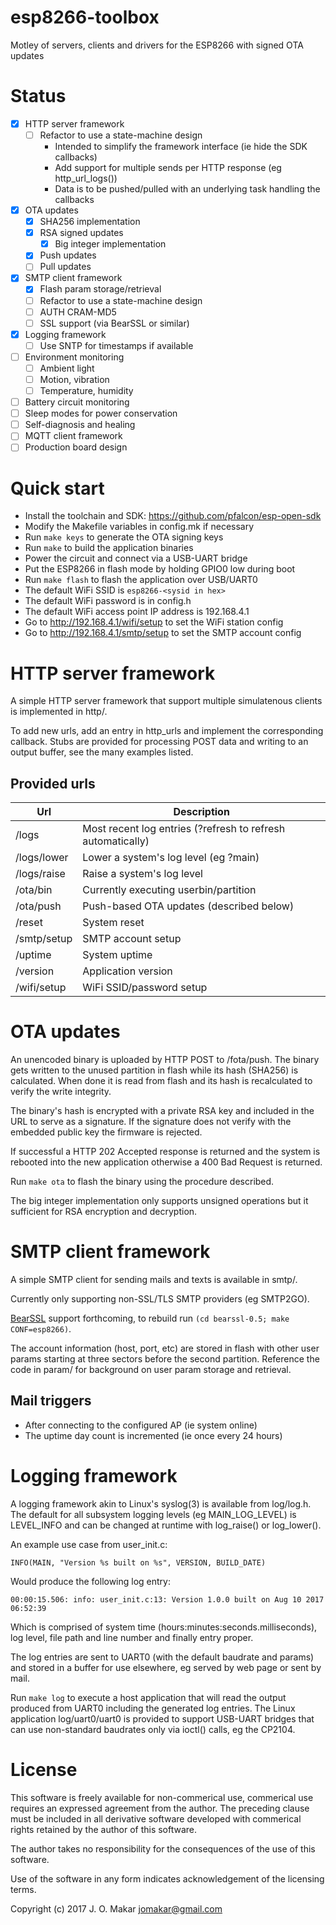 # esp8266-toolbox
Motley of servers, clients and drivers for the ESP8266 with signed OTA updates

# Status
- [x] HTTP server framework
  - [ ] Refactor to use a state-machine design
    - Intended to simplify the framework interface (ie hide the SDK callbacks)
    - Add support for multiple sends per HTTP response (eg http_url_logs())
    - Data is to be pushed/pulled with an underlying task handling the callbacks
- [x] OTA updates
  - [x] SHA256 implementation
  - [x] RSA signed updates
      - [x] Big integer implementation
  - [x] Push updates
  - [ ] Pull updates
- [x] SMTP client framework
  - [x] Flash param storage/retrieval
  - [ ] Refactor to use a state-machine design
  - [ ] AUTH CRAM-MD5
  - [ ] SSL support (via BearSSL or similar)
- [x] Logging framework
  - [ ] Use SNTP for timestamps if available
- [ ] Environment monitoring
  - [ ] Ambient light
  - [ ] Motion, vibration
  - [ ] Temperature, humidity
- [ ] Battery circuit monitoring
- [ ] Sleep modes for power conservation
- [ ] Self-diagnosis and healing
- [ ] MQTT client framework
- [ ] Production board design

# Quick start
- Install the toolchain and SDK: https://github.com/pfalcon/esp-open-sdk
- Modify the Makefile variables in config.mk if necessary
- Run `make keys` to generate the OTA signing keys
- Run `make` to build the application binaries
- Power the circuit and connect via a USB-UART bridge
- Put the ESP8266 in flash mode by holding GPIO0 low during boot
- Run `make flash` to flash the application over USB/UART0
- The default WiFi SSID is `esp8266-<sysid in hex>`
- The default WiFi password is in config.h
- The default WiFi access point IP address is 192.168.4.1
- Go to http://192.168.4.1/wifi/setup to set the WiFi station config
- Go to http://192.168.4.1/smtp/setup to set the SMTP account config

# HTTP server framework
A simple HTTP server framework that support multiple simulatenous clients is
implemented in http/.

To add new urls, add an entry in http_urls and implement the corresponding
callback.  Stubs are provided for processing POST data and writing to an output
buffer, see the many examples listed.

## Provided urls
Url | Description
--- | -----------
/logs | Most recent log entries (?refresh to refresh automatically)
/logs/lower | Lower a system's log level (eg ?main)
/logs/raise | Raise a system's log level
/ota/bin | Currently executing userbin/partition
/ota/push | Push-based OTA updates (described below)
/reset | System reset
/smtp/setup | SMTP account setup
/uptime | System uptime
/version | Application version
/wifi/setup | WiFi SSID/password setup

# OTA updates
An unencoded binary is uploaded by HTTP POST to /fota/push. The binary gets
written to the unused partition in flash while its hash (SHA256) is calculated.
When done it is read from flash and its hash is recalculated to verify the write
integrity.

The binary's hash is encrypted with a private RSA key and included in the URL to
serve as a signature. If the signature does not verify with the embedded public
key the firmware is rejected.

If successful a HTTP 202 Accepted response is returned and the system is rebooted
into the new application otherwise a 400 Bad Request is returned.

Run `make ota` to flash the binary using the procedure described.

The big integer implementation only supports unsigned operations but it sufficient
for RSA encryption and decryption.

# SMTP client framework
A simple SMTP client for sending mails and texts is available in smtp/.

Currently only supporting non-SSL/TLS SMTP providers (eg SMTP2GO).

[BearSSL](http://www.bearssl.org) support forthcoming, to rebuild run
`(cd bearssl-0.5; make CONF=esp8266)`.

The account information (host, port, etc) are stored in flash with other user
params starting at three sectors before the second partition.  Reference the code
in param/ for background on user param storage and retrieval.

## Mail triggers
- After connecting to the configured AP (ie system online)
- The uptime day count is incremented (ie once every 24 hours)

# Logging framework
A logging framework akin to Linux's syslog(3) is available from log/log.h.
The default for all subsystem logging levels (eg MAIN_LOG_LEVEL) is LEVEL_INFO
and can be changed at runtime with log_raise() or log_lower().

An example use case from user_init.c:

`INFO(MAIN, "Version %s built on %s", VERSION, BUILD_DATE)`

Would produce the following log entry:

`00:00:15.506: info: user_init.c:13: Version 1.0.0 built on Aug 10 2017 06:52:39`

Which is comprised of system time (hours:minutes:seconds.milliseconds), log
level, file path and line number and finally entry proper.

The log entries are sent to UART0 (with the default baudrate and params) and
stored in a buffer for use elsewhere, eg served by web page or sent by mail.

Run `make log` to execute a host application that will read the output produced
from UART0 including the generated log entries.  The Linux application
log/uart0/uart0 is provided to support USB-UART bridges that can use non-standard
baudrates only via ioctl() calls, eg the CP2104.

# License
This software is freely available for non-commerical use, commerical use requires
an expressed agreement from the author. The preceding clause must be included in
all derivative software developed with commerical rights retained by the author
of this software.

The author takes no responsibility for the consequences of the use of this
software.

Use of the software in any form indicates acknowledgement of the licensing terms.

Copyright (c) 2017 J. O. Makar <jomakar@gmail.com>
